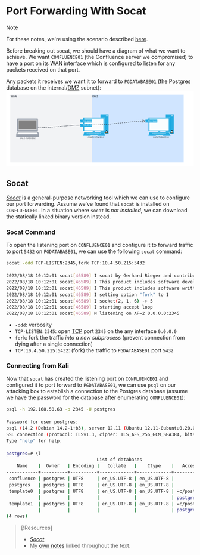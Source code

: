 
# Port Forwarding With Socat
> [!Note]
> For these notes, we're using the scenario described [here](port-forwarding-scenario.md).

Before breaking out socat, we should have a diagram of what we want to achieve. We want `CONFLUENCE01` (the Confluence server we compromised) to have a [port](../../../networking/routing/ports.md) on its [WAN](../../../networking/design-structure/WAN.md) interface which is configured to listen for any packets received on that port. 

Any packets it receives we want it to forward to `PGDATABASE01` (the Postgres database on the internal/[DMZ](../../../networking/design-structure/DMZ.md) subnet):
![](../../oscp-pics/socat-1.png)
## Socat
[_Socat_](http://www.dest-unreach.org/socat/doc/socat.html) is a general-purpose networking tool which we can use to configure our port forwarding. Assume we've found that `socat` is installed on `CONFLUENCE01`. In a situation where `socat` is *not installed*, we can download the statically linked binary version instead.
### Socat Command
To open the listening port on `CONFLUENCE01` and configure it to forward traffic to port `5432` on `PGDATABASE01`, we can use the following `socat` command:
```bash
socat -ddd TCP-LISTEN:2345,fork TCP:10.4.50.215:5432
  
2022/08/18 10:12:01 socat[46589] I socat by Gerhard Rieger and contributors - see www.dest-unreach.org
2022/08/18 10:12:01 socat[46589] I This product includes software developed by the OpenSSL Project for use in the OpenSSL Toolkit. (http://www.openssl.org/)
2022/08/18 10:12:01 socat[46589] I This product includes software written by Tim Hudson (tjh@cryptsoft.com)
2022/08/18 10:12:01 socat[46589] I setting option "fork" to 1
2022/08/18 10:12:01 socat[46589] I socket(2, 1, 6) -> 5
2022/08/18 10:12:01 socat[46589] I starting accept loop
2022/08/18 10:12:01 socat[46589] N listening on AF=2 0.0.0.0:2345
```
- `-ddd`: verbosity
- `TCP-LISTEN:2345`: open [TCP](../../../networking/protocols/TCP.md) port `2345` on the any interface `0.0.0.0`
- `fork`: fork the traffic *into a new subprocess* (prevent connection from dying after a single connection)
- `TCP:10.4.50.215:5432`: (fork) the traffic to `PGDATABASE01` port `5432`
### Connecting from Kali
Now that `socat` has created the listening port on `CONFLUENCE01` and configured it to port forward to `PGDATABASE01`, we can use `psql` on our attacking box to establish a connection to the Postgres database (assume we have the password for the database after enumerating `CONFLUENCE01`):
```bash
psql -h 192.168.50.63 -p 2345 -U postgres

Password for user postgres: 
psql (14.2 (Debian 14.2-1+b3), server 12.11 (Ubuntu 12.11-0ubuntu0.20.04.1))
SSL connection (protocol: TLSv1.3, cipher: TLS_AES_256_GCM_SHA384, bits: 256, compression: off)
Type "help" for help.

postgres=# \l
                                  List of databases
    Name    |  Owner   | Encoding |   Collate   |    Ctype    |   Access privileges   
------------+----------+----------+-------------+-------------+-----------------------
 confluence | postgres | UTF8     | en_US.UTF-8 | en_US.UTF-8 | 
 postgres   | postgres | UTF8     | en_US.UTF-8 | en_US.UTF-8 | 
 template0  | postgres | UTF8     | en_US.UTF-8 | en_US.UTF-8 | =c/postgres          +
            |          |          |             |             | postgres=CTc/postgres
 template1  | postgres | UTF8     | en_US.UTF-8 | en_US.UTF-8 | =c/postgres          +
            |          |          |             |             | postgres=CTc/postgres
(4 rows)
```

> [!Resources]
> - [_Socat_](http://www.dest-unreach.org/socat/doc/socat.html)
> - My [own notes](https://github.com/trshpuppy/obsidian-notes) linked throughout the text.